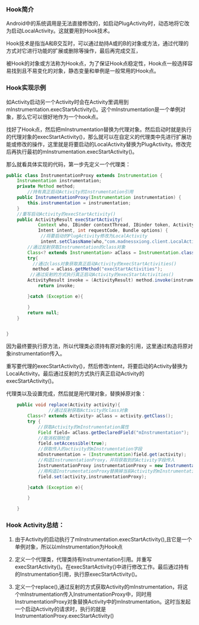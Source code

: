 ### Hook简介

Android中的系统调用是无法直接修改的，如启动PlugActivity时，动态地将它改为启动LocalActivity。这就要用到Hook技术。

Hook技术是指当A和B交互时，可以通过劫持A或的B的对象或方法，通过代理的方式对它进行功能的扩展或删除等操作，最后再完成交互，

被Hook的对象或方法称为Hook点，为了保证Hook点稳定性，Hook点一般选择容易找到且不易变化的对象，静态变量和单例是一般常用的Hook点。

### Hook实现示例

如Activity启动另一个Activity时会在Activity里调用到mInstrumentation.execStartActivity()。这个mInstrumentation是一个单例对象，那么它可以很好地作为一个hook点。

找好了Hook点，然后把mInstrumentation替换为代理对象。然后启动时就是执行的代理对象的execStartActivity()，那么就可以在自定义的代理类中先进行扩展功能或修改的操作，这里就是将要启动的LocalActivity替换为PlugActivity。修改完后再执行最初的mInstrumentation.execStartActivity()。

那么就看具体实现的代码，第一步先定义一个代理类：

```java
public class InstrumentationProxy extends Instrumentation {
    Instrumentation instrumentation;
    private Method method;
		//持有真正启动Activity的Instrumentation引用
    public InstrumentationProxy(Instrumentation instrumentation) {
        this.instrumentation = instrumentation;
    }
  	//重写启动Activity的execStartActivity()
    public ActivityResult execStartActivity(
            Context who, IBinder contextThread, IBinder token, Activity target,
            Intent intent, int requestCode, Bundle options) {
      		 //将要启动的PlugActivity修改为LocalActivity
      		 intent.setClassName(who,"com.madnessxiong.client.LocalActivity");
      	//通过反射获取Instrumentation的class对象
        Class<? extends Instrumentation> aClass = Instrumentation.class;
        try{
          //通过class对象获取真正启动Activity的execStartActivities()
          method = aClass.getMethod("execStartActivities");
         //通过反射的方式执行真正启动Activity的execStartActivities()
        ActivityResult invoke = (ActivityResult) method.invoke(instrumentation, who, contextThread, token, target, intent, options);
            return invoke;

        }catch (Exception e){

        }
        return null;
    }


}
```

因为最终要执行原方法，所以代理类必须持有原对象的引用，这里通过构造将原对象instrumentation传入。

重写要代理的execStartActivity()，然后修改intent，将要启动的Activity替换为LocalActivity。最后通过反射的方式执行真正启动Activity的execStartActivity()。

代理类以及设置完成，然后就是用代理对象，替换掉原对象：

```java
    public void replace(Activity activity){
				//通过反射获取Activity的class对象
        Class<? extends Activity> aClass = activity.getClass();
        try {
          	//获取Activity的mInstrumentation属性
            Field field= aClass.getDeclaredField("mInstrumentation");
          	//取消权限检查
            field.setAccessible(true);
          	//获取传入的activity的mInstrumentation字段
            mInstrumentation = (Instrumentation)field.get(activity);
          	//构造InstrumentationProxy，并将获取到的Activity字段传入
            InstrumentationProxy instrumentationProxy = new InstrumentationProxy(mInstrumentation);
            //用构造InstrumentationProxy替换掉当前Activity的mInstrumentation。
            field.set(activity,instrumentationProxy);

        }catch (Exception e){

        }

    }
```

### Hook Activity总结：

1. 由于Activity的启动执行了mInstrumentation.execStartActivity(),且它是一个单例对象，所以以mInstrumentation为Hook点

2. 定义一个代理类，代理类持有Instrumentation引用。并重写execStartActivity()。在execStartActivity()中进行修改工作。最后通过持有的Instrumentation引用，执行原execStartActivity()。

3. 定义一个replace(),通过反射的方式获取Activity的mInstrumentation，将这个mInstrumentation传入InstrumentationProxy中，同时用InstrumentationProxy对象替换Activity中的mInstrumentation。这时当发起一个启动Activity的请求时，执行的就是InstrumentationProxy.execStartActivity()